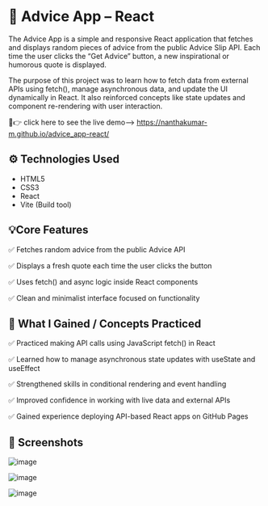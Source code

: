 # 💬 Advice App – React 

The Advice App is a simple and responsive React application that fetches and displays random pieces of advice from the public Advice Slip API. Each time the user clicks the “Get Advice” button, a new inspirational or humorous quote is displayed.

The purpose of this project was to learn how to fetch data from external APIs using fetch(), manage asynchronous data, and update the UI dynamically in React. It also reinforced concepts like state updates and component re-rendering with user interaction.

🔗👉 click here to see the live demo-->  https://nanthakumar-m.github.io/advice_app-react/

## ⚙️ Technologies Used

- HTML5
- CSS3
- React
- Vite (Build tool)

## 💡Core Features

✅ Fetches random advice from the public Advice API

✅ Displays a fresh quote each time the user clicks the button

✅ Uses fetch() and async logic inside React components

✅ Clean and minimalist interface focused on functionality

## 🎯 What I Gained  / Concepts Practiced

✅ Practiced making API calls using JavaScript fetch() in React

✅ Learned how to manage asynchronous state updates with useState and useEffect

✅ Strengthened skills in conditional rendering and event handling

✅ Improved confidence in working with live data and external APIs

✅ Gained experience deploying API-based React apps on GitHub Pages

## 📸 Screenshots

![image](https://github.com/user-attachments/assets/02c77ab4-6906-419a-9723-10ffc82a20d4)

![image](https://github.com/user-attachments/assets/4e94ac50-912a-44c8-9f5e-1098929fb2d7)

![image](https://github.com/user-attachments/assets/c4c98c1f-6054-434a-be19-ae275135786b)


